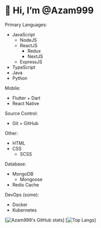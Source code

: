 # 👋 Hi, I’m @Azam999

Primary Languages:
- JavaScript
  - NodeJS
  - ReactJS
     - Redux
     - NextJS
  - ExpressJS
- TypeScript
- Java
- Python

Mobile:
- Flutter + Dart
- React Native

Source Control:
- Git + GitHub

Other:
- HTML
- CSS
  - SCSS 

Database:
- MongoDB
  - Mongoose
- Redis Cache

DevOps (some):
- Docker
- Kubernetes

[![Azam999's GitHub stats](https://github-readme-stats.vercel.app/api?username=azam999&count_private=true&show_icons=true&theme=dark)]
[![Top Langs](https://github-readme-stats.vercel.app/api/top-langs/?username=azam999)]


<!---
Azam999/Azam999 is a ✨ special ✨ repository because its `README.md` (this file) appears on your GitHub profile.
You can click the Preview link to take a look at your changes.
--->

